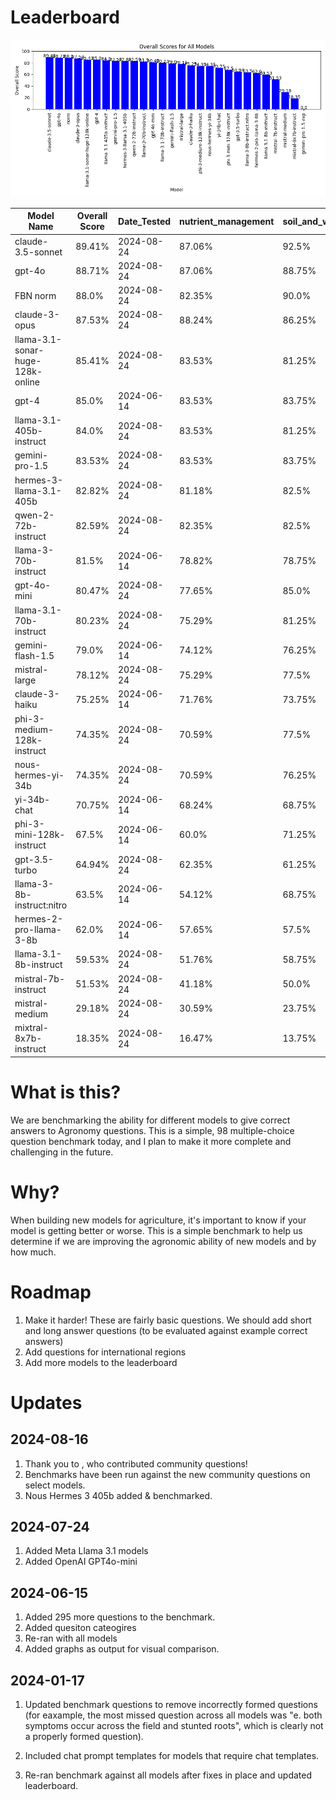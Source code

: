 # Leaderboard


![Overall Scores for All Models](./benchmark_results/all_models_overall_score.png)


| Model Name | Overall Score | Date_Tested  | nutrient_management | soil_and_water | pest_management | crop_management | V1_benchmark_questions | community_questions_FBN | License Type |
|------------|---------------|-------------|-------|-------|-------|-------|-------|-------|-------|
| claude-3.5-sonnet | 89.41% | 2024-08-24 | 87.06% | 92.5% | 90.32% | 89.71% | 89.52% | 84.0% | Proprietary |
| gpt-4o | 88.71% | 2024-08-24 | 87.06% | 88.75% | 90.32% | 88.24% | 91.43% | 80.0% | Proprietary |
| FBN norm | 88.0% | 2024-08-24 | 82.35% | 90.0% | 88.71% | 89.71% | 89.52% | 88.0% | Proprietary |
| claude-3-opus | 87.53% | 2024-08-24 | 88.24% | 86.25% | 85.48% | 92.65% | 86.67% | 84.0% | Proprietary |
| llama-3.1-sonar-huge-128k-online | 85.41% | 2024-08-24 | 83.53% | 81.25% | 82.26% | 89.71% | 89.52% | 84.0% | Proprietary |
| gpt-4 | 85.0% | 2024-06-14 | 83.53% | 83.75% | 83.87% | 86.76% | 86.67% | | Proprietary |
| llama-3.1-405b-instruct | 84.0% | 2024-08-24 | 83.53% | 81.25% | 83.87% | 88.24% | 87.62% | 68.0% | Open Source |
| gemini-pro-1.5 | 83.53% | 2024-08-24 | 83.53% | 83.75% | 82.26% | 86.76% | 85.71% | 68.0% | Proprietary |
| hermes-3-llama-3.1-405b | 82.82% | 2024-08-24 | 81.18% | 82.5% | 87.1% | 85.29% | 83.81% | 68.0% | Open Source |
| qwen-2-72b-instruct | 82.59% | 2024-08-24 | 82.35% | 82.5% | 82.26% | 85.29% | 85.71% | 64.0% | Open Source |
| llama-3-70b-instruct | 81.5% | 2024-06-14 | 78.82% | 78.75% | 82.26% | 83.82% | 83.81% | | Open Source |
| gpt-4o-mini | 80.47% | 2024-08-24 | 77.65% | 85.0% | 75.81% | 82.35% | 81.9% | 76.0% | Proprietary |
| llama-3.1-70b-instruct | 80.23% | 2024-08-24 | 75.29% | 81.25% | 82.26% | 89.71% | 80.95% | 60.0% | Open Source |
| gemini-flash-1.5 | 79.0% | 2024-06-14 | 74.12% | 76.25% | 83.87% | 85.29% | 78.1% | | Proprietary |
| mistral-large | 78.12% | 2024-08-24 | 75.29% | 77.5% | 82.26% | 76.47% | 81.9% | 68.0% | Open Source |
| claude-3-haiku | 75.25% | 2024-06-14 | 71.76% | 73.75% | 79.03% | 72.06% | 79.05% | | Proprietary |
| phi-3-medium-128k-instruct | 74.35% | 2024-08-24 | 70.59% | 77.5% | 79.03% | 75.0% | 73.33% | 68.0% | Open Source |
| nous-hermes-yi-34b | 74.35% | 2024-08-24 | 70.59% | 76.25% | 83.87% | 72.06% | 74.29% | 64.0% | Open Source |
| yi-34b-chat | 70.75% | 2024-06-14 | 68.24% | 68.75% | 79.03% | 70.59% | 69.52% | | Open Source |
| phi-3-mini-128k-instruct | 67.5% | 2024-06-14 | 60.0% | 71.25% | 67.74% | 69.12% | 69.52% | | Open Source |
| gpt-3.5-turbo | 64.94% | 2024-08-24 | 62.35% | 61.25% | 70.97% | 72.06% | 70.48% | 28.0% | Proprietary |
| llama-3-8b-instruct:nitro | 63.5% | 2024-06-14 | 54.12% | 68.75% | 61.29% | 72.06% | 62.86% | | Open Source |
| hermes-2-pro-llama-3-8b | 62.0% | 2024-06-14 | 57.65% | 57.5% | 62.9% | 66.18% | 65.71% | | Open Source |
| llama-3.1-8b-instruct | 59.53% | 2024-08-24 | 51.76% | 58.75% | 61.29% | 66.18% | 59.05% | 68.0% | Open Source |
| mistral-7b-instruct | 51.53% | 2024-08-24 | 41.18% | 50.0% | 62.9% | 60.29% | 53.33% | 32.0% | Open Source |
| mistral-medium | 29.18% | 2024-08-24 | 30.59% | 23.75% | 20.97% | 41.18% | 34.29% | 8.0% | Open Source |
| mixtral-8x7b-instruct | 18.35% | 2024-08-24 | 16.47% | 13.75% | 17.74% | 14.71% | 26.67% | 16.0% | Open Source |


# What is this?
We are benchmarking the ability for different models to give correct answers to Agronomy questions. This is a simple, 98 multiple-choice question benchmark today, and I plan to make it more complete and challenging in the future.

# Why?
When building new models for agriculture, it's important to know if your model is getting better or worse. This is a simple benchmark to help us determine if we are improving the agronomic ability of new models and by how much.

# Roadmap
1. Make it harder! These are fairly basic questions. We should add short and long answer questions (to be evaluated against example correct answers)
2. Add questions for international regions
3. Add more models to the leaderboard


# Updates

## 2024-08-16
1. Thank you to , who contributed community questions!
2. Benchmarks have been run against the new community questions on select models.
3. Nous Hermes 3 405b added & benchmarked.

## 2024-07-24
1. Added Meta Llama 3.1 models
2. Added OpenAI GPT4o-mini

## 2024-06-15
1. Added 295 more questions to the benchmark.
2. Added quesiton cateogires
3. Re-ran with all models
4. Added graphs as output for visual comparison. 


## 2024-01-17
1. Updated benchmark questions to remove incorrectly formed questions (for eaxample, the most missed question across all models was "e. both symptoms occur across the field and stunted roots", which is clearly not a properly formed question). 

2. Included chat prompt templates for models that require chat templates. 

3. Re-ran benchmark against all models after fixes in place and updated leaderboard.




